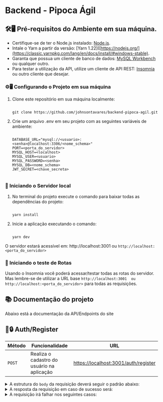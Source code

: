 # Backend - Pipoca Ágil

## 🛠️🖥️ Pré-requisitos do Ambiente em sua máquina.
- Certifique-se de ter o Node.js instalado: [Node.js](https://nodejs.org/).
- Intale o Yarn a partir da versão: [Yarn 1.22]([https://nodejs.org/](https://classic.yarnpkg.com/lang/en/docs/install/#windows-stable).
- Garanta que possua um cliente de banco de dados: [MySQL Workbench](https://dev.mysql.com/downloads/) ou qualquer outro.
- Para testar a utilização da API, utilize um cliente de API REST: [Insomnia](https://insomnia.rest/download) ou outro cliente que desejar.

### ⚙️🖥️ Configurando o Projeto em sua máquina

1. Clone este repositório em sua máquina localmente:
   ```text
   
   git clone https://github.com/johnsontavares/backend-pipoca-agil.git
   
   ```
     
2. Crie um arquivo .env em seu projeto com as seguintes variáveis de ambiente:
    ```text
   
    DATABASE_URL="mysql://<usuario>:<senha>@localhost:3306/<nome_schema>"
    PORT=<porta_do_servidor>
    MYSQL_HOST=<localhost>
    MYSQL_USER=<usuario>
    MYSQL_PASSWORD=<senha>
    MYSQL_DB=<nome_schema>
    JWT_SECRET=<chave_secreta>
     
   ```
### 🚩 Iniciando o Servidor local
1. No terminal do projeto execute o comando para baixar todas as dependências do projeto:
   ```text
   
   yarn install
   
   ```
2. Inicie a aplicação executando o comando:
   ```text
   
   yarn dev
   
   ```
  O servidor estará acessível em: http://localhost:3001  ou  `http://localhost:<porta_do_servidor>`

### 📍 Iniciando o teste de Rotas
Usando o Insomnia você poderá acessar/testar todas as rotas do servidor. Mas lembre-se de utilizar a URL base `http://localhost:3001  ou  http://localhost:<porta_do_servidor>` para todas as requisições.

## 📚 Documentação do projeto
Abaixo está a documentação da API/Endpoints do site

## 🙎🔒 Auth/Register

| Método | Funcionalidade                             | URL                                    |
| ------ | -------------------------------------------| ---------------------------------------|
| `POST` | Realiza o cadastro do usuário na aplicação | <https://localhost:3001/auth/register> |

<details>
  <summary>A estrutura do <code>body</code> da requisição deverá seguir o padrão abaixo:</summary>

- **Request Body**:
  - `name` (string, Obrigatório): Nome completo do Usuário.
  - `email` (string, Obrigatório): Email.
  - `phone` (string, Obrigatório): Número de celular.
  - `dateOfBirth` (string, Obrigatório): Data de nascimento.
  - `password` (string, Obrigatório): Senha.
  - `confirmPassword` (string, Obrigatório): Confirmação de Senha.
  - `role` (string, Opcional): Acesso do Usuário (default: 'user').

```http
Content-Type: application/json

{
  "name": "Pipoca Rosa",
  "email": "pipoca@example.com",
  "phone": "11981997967",
  "dateOfBirth": "2000/06/29",
  "password": "Password123",
  "confirmPassword": "Password123"
}
```

</details>

<details>
  <summary>A resposta da requisição em caso de sucesso será:</summary>

```http
HTTP/1.1 201 Created
Content-Type: application/json

{
  "token": "<generated-token>"
}
```

</details>

<details>
  <summary>A requisição irá falhar nos seguintes casos:</summary>

- A rota retorna o código <code>400</code>, com a mensagem <code>O nome é obrigatório</code> caso o campo name não seja informado no body da requisição;

- A rota retorna o código <code>400</code>, com a mensagem <code>Email é obrigatório</code> caso o campo email não seja informado no body da requisição;

- A rota retorna o código <code>400</code>, com a mensagem <code>Número de telefone é obrigatório</code> caso o campo phone não seja informado no body da requisição;

- A rota retorna o código <code>400</code>, com a mensagem <code>Data de nascimento é obrigatório</code> caso o campo dateOfBirth não seja informada no body da requisição;

- A rota retorna o código <code>400</code>, com a mensagem <code>Senha é obrigatório</code> caso o campo password não seja informado no body da requisição;

- A rota retorna o código <code>400</code>, com a mensagem <code>O nome deve ter no mínimo 5 caracteres ou passar de 255 </code> caso o campo name tenha menos de 5 caracteres ou passar de 255;
  
- A rota retorna o código <code>400</code>, com a mensagem <code>Endereço de Email inválido</code> caso o campo email seja inválido;

- A rota retorna o código <code>400</code>, com a mensagem <code>Email já está em uso. Por favor, escolha outro.</code> caso o usuário tente criar uma conta com email existente;

- A rota retorna o código <code>400</code>, com a mensagem <code>Número de telefone inválido</code> caso o campo phone seja inválido;

- A rota retorna o código <code>400</code>, com a mensagem <code>Data de Nascimento inválida</code> caso o campo dateOfBirth seja inválida;

- A rota retorna o código <code>400</code>, com a mensagem <code>Senha deve ter 8 caracteres ou mais</code> caso o usuário tente criar uma senha com menos de 8 caracteres;

- A rota retorna o código <code>400</code>, com a mensagem <code>A senha deve conter pelo menos uma letra maiúscula</code> caso o usuário tente criar uma senha sem letra maiúscula;

- A rota retorna o código <code>400</code>, com a mensagem <code>A senha deve conter pelo menos uma letra minúscula</code> caso o usuário tente criar uma senha sem letra minúscula;

- A rota retorna o código <code>400</code>, com a mensagem <code>A senha deve conter pelo menos um número</code> caso o usuário tente criar uma senha sem números;

- A rota retorna o código <code>400</code>, com a mensagem <code>A senha deve conter pelo menos um caractere especial </code> caso o usuário tente criar uma senha sem caracteres especiais;
  
</details>
